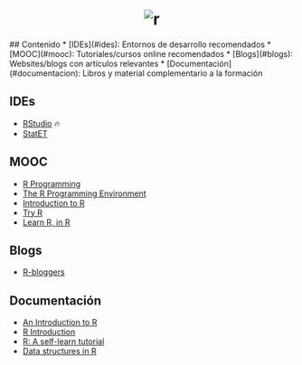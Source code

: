 <h1 align="center">
	<img src="https://www.r-project.org/Rlogo.png" alt="r">
	<br>
</h1>
## Contenido
* [IDEs](#ides): Entornos de desarrollo recomendados
* [MOOC](#mooc): Tutoriales/cursos online recomendados
* [Blogs](#blogs): Websites/blogs con artículos relevantes
* [Documentación](#documentacion): Libros y material complementario a la formación

## IDEs
- [RStudio](https://www.rstudio.com/) :fire:
- [StatET](http://www.walware.de/goto/statet)

## MOOC
- [R Programming](https://www.coursera.org/learn/r-programming)
- [The R Programming Environment](https://www.coursera.org/learn/r-programming-environment)
- [Introduction to R](https://www.datacamp.com/courses/free-introduction-to-r)
- [Try R](http://tryr.codeschool.com)
- [Learn R, in R](http://swirlstats.com)

## Blogs
- [R-bloggers](https://www.r-bloggers.com)

## Documentación
- [An Introduction to R](https://cran.r-project.org/doc/manuals/R-intro.html)
- [R Introduction](http://www.r-tutor.com/r-introduction)
- [R: A self-learn tutorial](https://www.nceas.ucsb.edu/files/scicomp/Dloads/RProgramming/BestFirstRTutorial.pdf)
- [Data structures in R](http://adv-r.had.co.nz/Data-structures.html)

